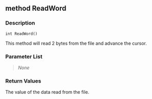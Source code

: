 ## method ReadWord ##

### Description ###
	int ReadWord()
This method will read 2 bytes from the file and advance the cursor.

### Parameter List ###
>*None*

### Return Values ###
The value of the data read from the file.